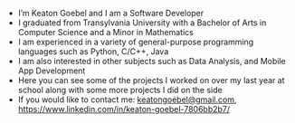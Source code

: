 - I’m Keaton Goebel and I am a Software Developer
- I graduated from Transylvania University with a Bachelor of Arts in Computer Science and a Minor in Mathematics
- I am experienced in a variety of general-purpose programming languages such as Python, C/C++, Java
- I am also interested in other subjects such as Data Analysis, and Mobile App Development
- Here you can see some of the projects I worked on over my last year at school along with some more projects I did on the side
- If you would like to contact me: keatongoebel@gmail.com, https://www.linkedin.com/in/keaton-goebel-7806bb2b7/ 

<!---
KeatonGoebel/KeatonGoebel is a ✨ special ✨ repository because its `README.md` (this file) appears on your GitHub profile.
You can click the Preview link to take a look at your changes.
--->
